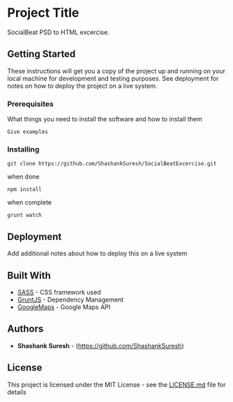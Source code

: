 # Project Title

SocialBeat PSD to HTML excercise. 

## Getting Started

These instructions will get you a copy of the project up and running on your local machine for development and testing purposes. See deployment for notes on how to deploy the project on a live system.

### Prerequisites

What things you need to install the software and how to install them

```
Give examples
```

### Installing

```
git clone https://github.com/ShashankSuresh/SocialBeatExcercise.git
```

when done 

```
npm install
```

when complete

`grunt watch`

## Deployment

Add additional notes about how to deploy this on a live system

## Built With

* [SASS](https://sass-lang.com/) - CSS framework used
* [GruntJS](https://gruntjs.com/) - Dependency Management
* [GoogleMaps](https://developers.google.com/maps/documentation/) - Google Maps API


## Authors

* **Shashank Suresh** - (https://github.com/ShashankSuresh)

## License

This project is licensed under the MIT License - see the [LICENSE.md](LICENSE.md) file for details
